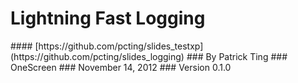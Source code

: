 # __Lightning Fast Logging__

<div class="footer" markdown="1">
#### [https://github.com/pcting/slides_testxp](https://github.com/pcting/slides_logging)
### By Patrick Ting
### OneScreen
### November 14, 2012
### Version 0.1.0
</div>
